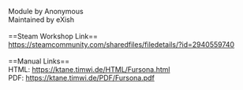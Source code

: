 Module by Anonymous<br/>
Maintained by eXish<br/>
<br/>
==Steam Workshop Link==<br/>
https://steamcommunity.com/sharedfiles/filedetails/?id=2940559740<br/>
<br/>
==Manual Links==<br/>
HTML: https://ktane.timwi.de/HTML/Fursona.html<br/>
PDF: https://ktane.timwi.de/PDF/Fursona.pdf<br/>
